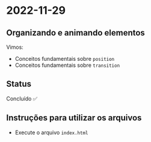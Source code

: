 # 2022-11-29

## Organizando e animando elementos

Vimos:
 - Conceitos fundamentais sobre `position`
 - Conceitos fundamentais sobre `transition`

## Status

Concluído ✅

## Instruções para utilizar os arquivos

 - Execute o arquivo `index.html`